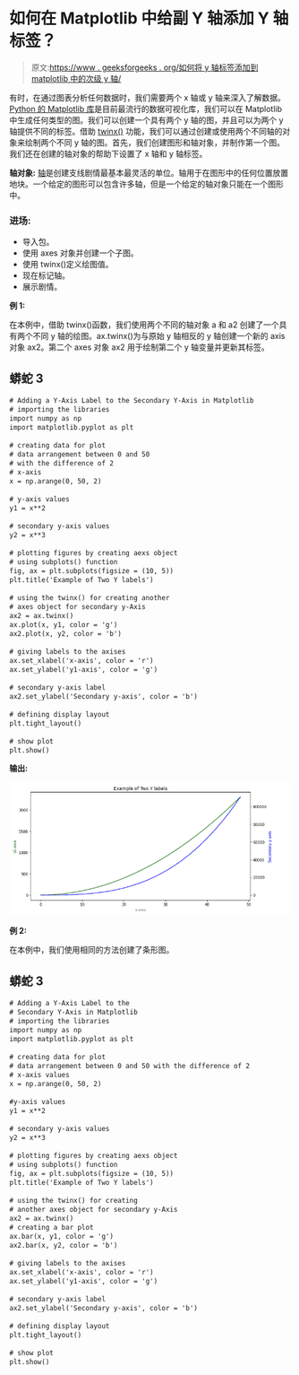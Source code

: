 # 如何在 Matplotlib 中给副 Y 轴添加 Y 轴标签？

> 原文:[https://www . geeksforgeeks . org/如何将 y 轴标签添加到 matplotlib 中的次级 y 轴/](https://www.geeksforgeeks.org/how-to-add-a-y-axis-label-to-the-secondary-y-axis-in-matplotlib/)

有时，在通过图表分析任何数据时，我们需要两个 x 轴或 y 轴来深入了解数据。[Python 的 Matplotlib 库](https://www.geeksforgeeks.org/python-introduction-matplotlib/)是目前最流行的数据可视化库，我们可以在 Matplotlib 中生成任何类型的图。我们可以创建一个具有两个 y 轴的图，并且可以为两个 y 轴提供不同的标签。借助 [twinx()](https://www.geeksforgeeks.org/matplotlib-axes-axes-twinx-in-python/) 功能，我们可以通过创建或使用两个不同轴的对象来绘制两个不同 y 轴的图。首先，我们创建图形和轴对象，并制作第一个图。我们还在创建的轴对象的帮助下设置了 x 轴和 y 轴标签。

**轴对象:** [轴](https://www.geeksforgeeks.org/matplotlib-axes-class/)是创建支线剧情最基本最灵活的单位。轴用于在图形中的任何位置放置地块。一个给定的图形可以包含许多轴，但是一个给定的轴对象只能在一个图形中。

### **进场:**

*   导入包。
*   使用 axes 对象并创建一个子图。
*   使用 twinx()定义绘图值。
*   现在标记轴。
*   展示剧情。

**例 1:**

在本例中，借助 twinx()函数，我们使用两个不同的轴对象 a 和 a2 创建了一个具有两个不同 y 轴的绘图。ax.twinx()为与原始 y 轴相反的 y 轴创建一个新的 axis 对象 ax2。第二个 axes 对象 ax2 用于绘制第二个 y 轴变量并更新其标签。

## 蟒蛇 3

```
# Adding a Y-Axis Label to the Secondary Y-Axis in Matplotlib
# importing the libraries
import numpy as np
import matplotlib.pyplot as plt

# creating data for plot
# data arrangement between 0 and 50
# with the difference of 2
# x-axis
x = np.arange(0, 50, 2)

# y-axis values
y1 = x**2

# secondary y-axis values
y2 = x**3

# plotting figures by creating aexs object
# using subplots() function
fig, ax = plt.subplots(figsize = (10, 5))
plt.title('Example of Two Y labels')

# using the twinx() for creating another
# axes object for secondary y-Axis
ax2 = ax.twinx()
ax.plot(x, y1, color = 'g')
ax2.plot(x, y2, color = 'b')

# giving labels to the axises
ax.set_xlabel('x-axis', color = 'r')
ax.set_ylabel('y1-axis', color = 'g')

# secondary y-axis label
ax2.set_ylabel('Secondary y-axis', color = 'b')

# defining display layout
plt.tight_layout()

# show plot
plt.show()
```

**输出:**

![](img/ad09e6fded65f3ea79a7f0817d539248.png)

**例 2:**

在本例中，我们使用相同的方法创建了条形图。

## 蟒蛇 3

```
# Adding a Y-Axis Label to the
# Secondary Y-Axis in Matplotlib
# importing the libraries
import numpy as np
import matplotlib.pyplot as plt

# creating data for plot
# data arrangement between 0 and 50 with the difference of 2
# x-axis values
x = np.arange(0, 50, 2)

#y-axis values
y1 = x**2

# secondary y-axis values
y2 = x**3

# plotting figures by creating aexs object
# using subplots() function
fig, ax = plt.subplots(figsize = (10, 5))
plt.title('Example of Two Y labels')

# using the twinx() for creating
# another axes object for secondary y-Axis
ax2 = ax.twinx()
# creating a bar plot
ax.bar(x, y1, color = 'g')
ax2.bar(x, y2, color = 'b')

# giving labels to the axises
ax.set_xlabel('x-axis', color = 'r')
ax.set_ylabel('y1-axis', color = 'g')

# secondary y-axis label
ax2.set_ylabel('Secondary y-axis', color = 'b')

# defining display layout
plt.tight_layout()

# show plot
plt.show()
```